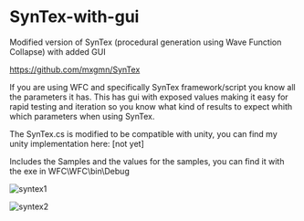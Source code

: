 # SynTex-with-gui
Modified version of SynTex (procedural generation using Wave Function Collapse) with added GUI

https://github.com/mxgmn/SynTex

If you are using WFC and specifically SynTex framework/script you know all the parameters it has.
This has gui with exposed values making it easy for rapid testing and iteration so you know what kind of results to expect whith which parameters when using SynTex.

The SynTex.cs is modified to be compatible with unity, you can find my unity implementation here:
[not yet]

Includes the Samples and the values for the samples, you can find it with the exe in WFC\WFC\bin\Debug

![syntex1](https://user-images.githubusercontent.com/41348897/43478965-933213b2-94ff-11e8-8a55-b642ef7d8379.png)

![syntex2](https://user-images.githubusercontent.com/41348897/43478966-9351dd46-94ff-11e8-957c-c7720e2a6bf0.png)

